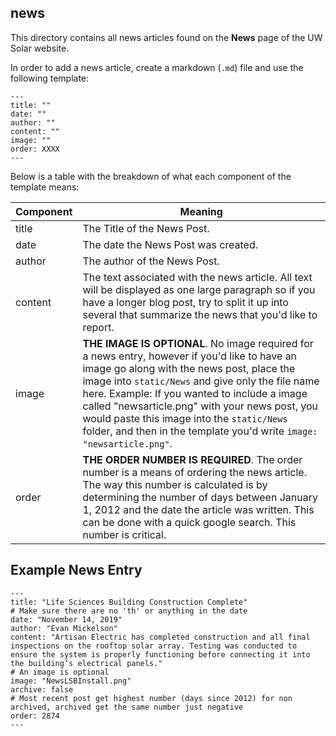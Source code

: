 ## news

This directory contains all news articles found on the **News** page of the UW Solar website.

In order to add a news article, create a markdown (`.md`) file and use the following template:

```
---
title: ""
date: ""
author: ""
content: ""
image: ""
order: XXXX
---
```

Below is a table with the breakdown of what each component of the template means:

Component | Meaning
--- | ---
title | The Title of the News Post.
date | The date the News Post was created.
author | The author of the News Post.
content | The text associated with the news article. All text will be displayed as one large paragraph so if you have a longer blog post, try to split it up into several that summarize the news that you'd like to report.
image | **THE IMAGE IS OPTIONAL**. No image required for a news entry, however if you'd like to have an image go along with the news post, place the image into `static/News` and give only the file name here. Example: If you wanted to include a image called "newsarticle.png" with your news post, you would paste this image into the `static/News` folder, and then in the template you'd write `image: "newsarticle.png"`.
order | **THE ORDER NUMBER IS REQUIRED**. The order number is a means of ordering the news article. The way this number is calculated is by determining the number of days between January 1, 2012 and the date the article was written. This can be done with a quick google search. This number is critical.

## Example News Entry

```
---
title: "Life Sciences Building Construction Complete"
# Make sure there are no 'th' or anything in the date
date: "November 14, 2019"
author: "Evan Mickelson"
content: "Artisan Electric has completed construction and all final inspections on the rooftop solar array. Testing was conducted to ensure the system is properly functioning before connecting it into the building’s electrical panels."
# An image is optional
image: "NewsLSBInstall.png"
archive: false
# Most recent post get highest number (days since 2012) for non archived, archived get the same number just negative
order: 2874
---
```